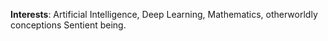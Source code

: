 **Interests**: Artificial Intelligence, Deep Learning, Mathematics, otherworldly conceptions
Sentient being. 


<!---
thebooleanface/thebooleanface is a ✨ special ✨ repository because its `README.md` (this file) appears on your GitHub profile.
You can click the Preview link to take a look at your changes.
--->
